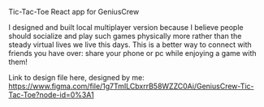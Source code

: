 Tic-Tac-Toe React app for GeniusCrew

I designed and built local multiplayer version because I believe people should socialize and play such games physically more
rather than the steady virtual lives we live this days. This is a better way to connect with friends you have over: 
share your phone or pc while enjoying a game with them!

Link to design file here, designed by me: https://www.figma.com/file/1g7TmILCbxrrB58WZZC0Ai/GeniusCrew-Tic-Tac-Toe?node-id=0%3A1
